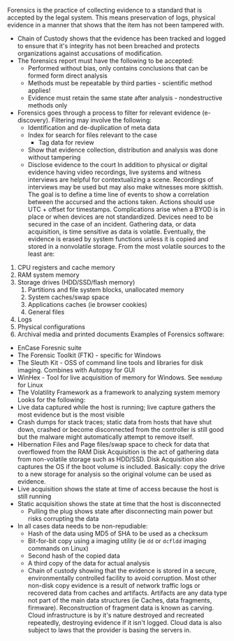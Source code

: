 Forensics is the practice of collecting evidence to a standard that is accepted by the legal system. This means preservation of logs, physical evidence in a manner that shows that the item has not been tampered with.
- Chain of Custody shows that the evidence has been tracked and logged to ensure that it's integrity has not been breached and protects organizations against accusations of modification.
- The forensics report must have the following to be accepted:
	- Performed without bias, only contains conclusions that can be formed form direct analysis
	- Methods must be repeatable by third parties - scientific method applies!
	- Evidence must retain the same state after analysis - nondestructive methods only
- Forensics goes through a process to filter for relevant evidence (e-discovery). Filtering may involve the following:
	- Identification and de-duplication of meta data
	- Index for search for files relevant to the case
		- Tag data for review 
	- Show that evidence collection, distribution and analysis was done without tampering
	- Disclose evidence to the court
In addition to physical or digital evidence having video recordings, live systems and witness interviews are helpful for contextualizing a scene. Recordings of interviews may be used but may also make witnesses more skittish.
The goal is to define a time line of events to show a correlation between the accursed and the actions taken. Actions should use UTC + offset for timestamps.
Complications arise when a BYOD is in place or when devices are not standardized. Devices need to be secured in the case of an incident.
Gathering data, or data acquisition, is time sensitive as data is volatile. Eventually, the evidence is erased by system functions unless it is copied and stored in a nonvolatile storage. From the most volatile sources to the least are:
1. CPU registers and cache memory
2. RAM system memory
3. Storage drives (HDD/SSD/flash memory)
	1. Partitions and file system blocks, unallocated memory
	2. System caches/swap space
	3. Applications caches (ie browser cookies)
	4. General files
4. Logs
5. Physical configurations
6. Archival media and printed documents
Examples of Forensics software:
- EnCase Foresnic suite
- The Forensic Toolkit (FTK) - specific for Windows
- The Sleuth Kit - OSS of command line tools and libraries for disk imaging. Combines with Autopsy for GUI
- WinHex - Tool for live acquisition of memory for Windows. See `memdump` for Linux
- The Volatility Framework as a framework to analyzing system memory
Looks for the following:
- Live data captured while the host is running; live capture gathers the most evidence but is the most visible
- Crash dumps for stack traces; static  data from hosts that have shut down, crashed or become disconnected from the controller is still good but the malware might automatically attempt to remove itself.
- Hibernation Files and Page files/swap space to check for data that overflowed from the RAM
Disk Acquisition is the act of gathering data from non-volatile storage such as HDD/SSD. Disk Acquisition also captures the OS if the boot volume is included. Basically: copy the drive to a new storage for analysis so the original volume can be used as evidence.
- Live acquisition shows the state at time of access because the host is still running
- Static acquisition shows the state at time that the host is disconnected
	- Pulling the plug shows state after disconnecting main power but risks corrupting the data
- In all cases data needs to be non-repudiable:
	- Hash of the data using MD5 of SHA to be used as a checksum
	- Bit-for-bit copy using a imaging utility (ie `dd` or `dcfldd` imaging commands on Linux)
	- Second hash of the copied data
	- A third copy of the data for actual analysis
	- Chain of custody showing that the evidence is stored in a secure, environmentally controlled facility to avoid corruption.
Most other non-disk copy evidence is a result of network traffic logs or recovered data from caches and artifacts. Artifacts are any data type not part of the main data structures (ie Caches, data fragments, firmware). 
Reconstruction of fragment data is known as carving.
Cloud infrastructure is by it's nature destroyed and recreated repeatedly, destroying evidence if it isn't logged. Cloud data is also subject to laws that the provider is basing the servers in.